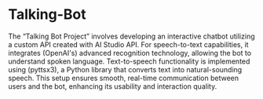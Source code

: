 # Talking-Bot
The “Talking Bot Project” involves developing an interactive chatbot utilizing a custom API created with AI Studio API. For speech-to-text capabilities, it integrates (OpenAI's) advanced recognition technology, allowing the bot to understand spoken language. Text-to-speech functionality is implemented using (pyttsx3), a Python library that converts text into natural-sounding speech. This setup ensures smooth, real-time communication between users and the bot, enhancing its usability and interaction quality.
